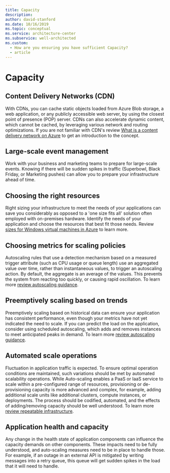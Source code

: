 ```yaml
---
title: Capacity
description:
author: david-stanford
ms.date: 10/16/2019
ms.topic: conceptual
ms.service: architecture-center
ms.subservice: well-architected
ms.custom:
  - How are you ensuring you have sufficient Capacity?
  - article
---
```


# Capacity

## Content Delivery Networks (CDN)

With CDNs, you can cache static objects loaded from Azure Blob storage, a web application, or any publicly accessible web server, by using the closest point of presence (POP) server. CDNs can also accelerate dynamic content, which cannot be cached, by leveraging various network and routing optimizations. If you are not familiar with CDN's review [What is a content delivery network on Azure](/azure/cdn/cdn-overview) to get an introduction to the concept.

## Large-scale event management

Work with your business and marketing teams to prepare for large-scale events. Knowing if there will be sudden spikes in traffic (Superbowl, Black Friday, or Marketing pushes) can allow you to prepare your infrastructure ahead of time.

## Choosing the right resources

Right sizing your infrastructure to meet the needs of your applications can save you considerably as opposed to a 'one size fits all' solution often employed with on-premises hardware. Identify the needs of your application and choose the resources that best fit those needs. Review [sizes for Windows virtual machines in Azure](/azure/virtual-machines/windows/sizes) to learn more.

## Choosing metrics for scaling policies

Autoscaling rules that use a detection mechanism based on a measured trigger attribute (such as CPU usage or queue length) use an aggregated value over time, rather than instantaneous values, to trigger an autoscaling action. By default, the aggregate is an average of the values. This prevents the system from reacting too quickly, or causing rapid oscillation. To learn more [review autoscaling guidance](../../best-practices/auto-scaling.md).

## Preemptively scaling based on trends

Preemptively scaling based on historical data can ensure your application has consistent performance, even though your metrics have not yet indicated the need to scale. If you can predict the load on the application, consider using scheduled autoscaling, which adds and removes instances to meet anticipated peaks in demand. To learn more [review autoscaling guidance](../../best-practices/auto-scaling.md).

## Automated scale operations

Fluctuation in application traffic is expected. To ensure optimal operation conditions are maintained, such variations should be met by automated scalability operations. While Auto-scaling enables a PaaS or IaaS service to scale within a pre-configured range of resources, provisioning or de-provisioning capacity is more advanced and complex, for example, adding additional scale units like additional clusters, compute instances, or deployments. The process should be codified, automated, and the effects of adding/removing capacity should be well understood. To learn more [review repeatable infrastructure](/azure/architecture/framework/devops/automation-infrastructure).

## Application health and capacity

Any change in the health state of application components can influence the capacity demands on other components. These impacts need to be fully understood, and auto-scaling measures need to be in place to handle those. For example, if an outage in an external API is mitigated by writing messages into a retry queue, this queue will get sudden spikes in the load that it will need to handle.